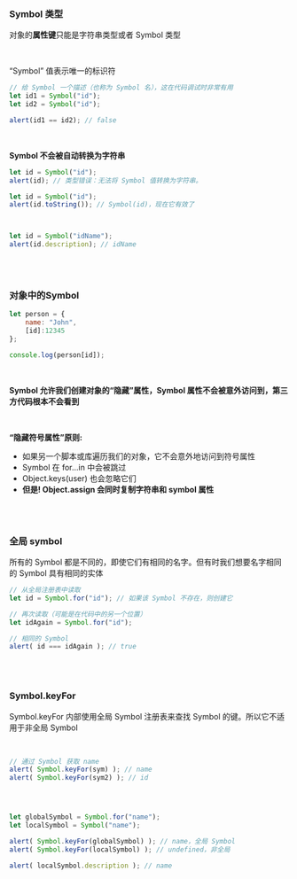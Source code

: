 ### Symbol 类型

对象的**属性键**只能是字符串类型或者 Symbol 类型

<br>


“Symbol” 值表示唯一的标识符

```javascript
// 给 Symbol 一个描述（也称为 Symbol 名），这在代码调试时非常有用
let id1 = Symbol("id");
let id2 = Symbol("id");

alert(id1 == id2); // false
```

<br>

**Symbol 不会被自动转换为字符串**

```javascript
let id = Symbol("id");
alert(id); // 类型错误：无法将 Symbol 值转换为字符串。

let id = Symbol("id");
alert(id.toString()); // Symbol(id)，现在它有效了



let id = Symbol("idName");
alert(id.description); // idName
```


<br>

<br>

### 对象中的Symbol

```javascript
let person = {
    name: "John",
    [id]:12345
};

console.log(person[id]);
```

<br>

**Symbol 允许我们创建对象的“隐藏”属性，Symbol 属性不会被意外访问到，第三方代码根本不会看到**

<br>

**“隐藏符号属性”原则:**

- 如果另一个脚本或库遍历我们的对象，它不会意外地访问到符号属性
- Symbol 在 for…in 中会被跳过
- Object.keys(user) 也会忽略它们
- **但是! Object.assign 会同时复制字符串和 symbol 属性**

<br>

<br>

### 全局 symbol

所有的 Symbol 都是不同的，即使它们有相同的名字。但有时我们想要名字相同的 Symbol 具有相同的实体


```javascript
// 从全局注册表中读取
let id = Symbol.for("id"); // 如果该 Symbol 不存在，则创建它

// 再次读取（可能是在代码中的另一个位置）
let idAgain = Symbol.for("id");

// 相同的 Symbol
alert( id === idAgain ); // true
```

<br>

<br>

### Symbol.keyFor

Symbol.keyFor 内部使用全局 Symbol 注册表来查找 Symbol 的键。所以它不适用于非全局 Symbol

<br>

```javascript
// 通过 Symbol 获取 name
alert( Symbol.keyFor(sym) ); // name
alert( Symbol.keyFor(sym2) ); // id




let globalSymbol = Symbol.for("name");
let localSymbol = Symbol("name");

alert( Symbol.keyFor(globalSymbol) ); // name，全局 Symbol
alert( Symbol.keyFor(localSymbol) ); // undefined，非全局

alert( localSymbol.description ); // name
```